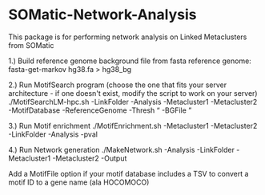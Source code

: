 # SOMatic-Network-Analysis

This package is for performing network analysis on Linked Metaclusters from SOMatic

1.) Build reference genome background file from fasta reference genome:
fasta-get-markov hg38.fa > hg38_bg

2.) Run MotifSearch program (choose the one that fits your server architecture - if one doesn't exist, modify the script to work on your server)
./MotifSearchLM-hpc.sh -LinkFolder <Linked Metacluster Folder> -Analysis <Name of this analysis> -Metacluster1 <Number of DNA metaclusters> -Metacluster2 <Number of RNA metaclusters> -MotifDatabase <MEME file> -ReferenceGenome <Ref genome fasta> -Thresh <q value threshold> -BGFile <location of the ref genome background>

3.) Run Motif enrichment
./MotifEnrichment.sh -Metacluster1 <Number of DNA metaclusters> -Metacluster2 <Number of RNA metaclusters> -LinkFolder <Location of Linked Metacluster folder> -Analysis <Name of Motif Analysis> -pval <Desired zscore pvalue>

4.) Run Network generation
./MakeNetwork.sh -Analysis <Name of Motif Analysis> -LinkFolder <Location of Linked Metacluster folder> -Metacluster1 <Number of DNA metaclusters> -Metacluster2 <Number of RNA metaclusters> -Output <Output File Location>

Add a MotifFile option if your motif database includes a TSV to convert a motif ID to a gene name (ala HOCOMOCO)

